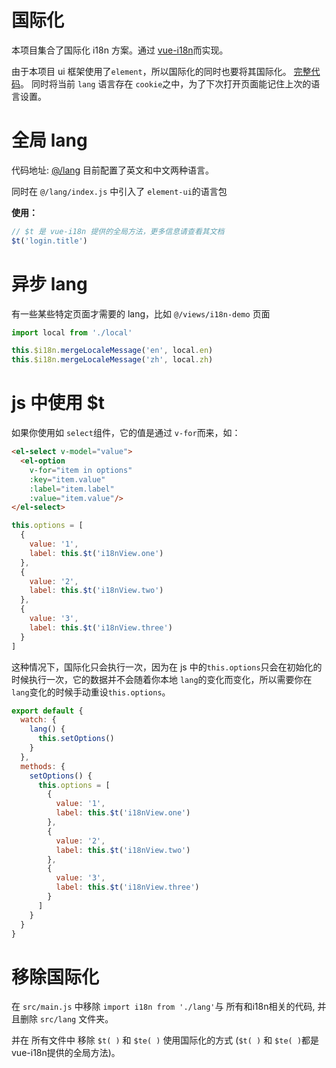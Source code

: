 # 国际化

本项目集合了国际化 i18n 方案。通过 [vue-i18n](https://github.com/kazupon/vue-i18n)而实现。

由于本项目 ui 框架使用了`element`，所以国际化的同时也要将其国际化。
[完整代码](https://github.com/PanJiaChen/vue-element-admin/blob/master/src/lang/index.js)。
同时将当前 `lang` 语言存在 `cookie`之中，为了下次打开页面能记住上次的语言设置。

# 全局 lang

代码地址: [@/lang](https://github.com/PanJiaChen/vue-element-admin/tree/master/src/lang)
目前配置了英文和中文两种语言。

同时在 `@/lang/index.js` 中引入了 `element-ui`的语言包

**使用：**

```js
// $t 是 vue-i18n 提供的全局方法，更多信息请查看其文档
$t('login.title')
```

# 异步 lang

有一些某些特定页面才需要的 lang，比如 `@/views/i18n-demo` 页面

```js
import local from './local'

this.$i18n.mergeLocaleMessage('en', local.en)
this.$i18n.mergeLocaleMessage('zh', local.zh)
```

# js 中使用 $t

如果你使用如 `select`组件，它的值是通过 `v-for`而来，如：

```html
<el-select v-model="value">
  <el-option
    v-for="item in options"
    :key="item.value"
    :label="item.label"
    :value="item.value"/>
</el-select>
```

```js
this.options = [
  {
    value: '1',
    label: this.$t('i18nView.one')
  },
  {
    value: '2',
    label: this.$t('i18nView.two')
  },
  {
    value: '3',
    label: this.$t('i18nView.three')
  }
]
```

这种情况下，国际化只会执行一次，因为在 js 中的`this.options`只会在初始化的时候执行一次，它的数据并不会随着你本地 `lang`的变化而变化，所以需要你在`lang`变化的时候手动重设`this.options`。

```js
export default {
  watch: {
    lang() {
      this.setOptions()
    }
  },
  methods: {
    setOptions() {
      this.options = [
        {
          value: '1',
          label: this.$t('i18nView.one')
        },
        {
          value: '2',
          label: this.$t('i18nView.two')
        },
        {
          value: '3',
          label: this.$t('i18nView.three')
        }
      ]
    }
  }
}
```

# 移除国际化

在 `src/main.js` 中移除 `import i18n from './lang'`与 所有和i18n相关的代码, 并且删除 `src/lang` 文件夹。

并在 所有文件中 移除 `$t( )` 和 `$te( )` 使用国际化的方式 (`$t( )` 和 `$te( )`都是vue-i18n提供的全局方法)。
